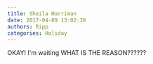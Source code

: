 ```yaml
---
title: Sheila Harriman
date: 2017-04-09 13:02:38
authors: Ripp
categories: Holiday
---
```


 OKAY!  I'm waiting  WHAT IS THE REASON??????